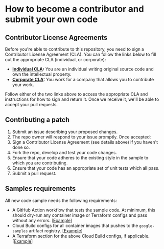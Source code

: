 # How to become a contributor and submit your own code

## Contributor License Agreements

Before you're able to contribute to this repository, you need to sign a
Contributor License Agreement (CLA). You can follow the links below to
fill out the appropriate CLA (individual, or corporate):

* **[Individual
  CLA](https://developers.google.com/open-source/cla/individual):** You are an individual writing original source code and own the intellectual property.
* **[Corporate
  CLA](https://developers.google.com/open-source/cla/corporate):** You work for a company that allows you to contribute your work.

Follow either of the two links above to access the appropriate CLA and
instructions for how to sign and return it. Once we receive it, we'll be able to
accept your pull requests.

## Contributing a patch

1. Submit an issue describing your proposed changes.
1. The repo owner will respond to your issue promptly. Once accepted:
1. Sign a Contributor License Agreement (see details above) if you haven't done so.
1. Fork the repo, develop and test your code changes.
1. Ensure that your code adheres to the existing style in the sample to which
   you are contributing.
1. Ensure that your code has an appropriate set of unit tests which all pass.
1. Submit a pull request.

## Samples requirements

All new code sample needs the following requirements:
- A GitHub Action workflow that tests the sample code. At minimum, this should
  dry-run any container image or Terraform configs and pass without any errors.
  [[Example](https://github.com/GoogleCloudPlatform/kubernetes-engine-samples/blob/main/.github/workflows/security-ci.yml)]
- Cloud Build configs for all container images that pushes to the 
  `google-samples` artifact registry.
  [[Example](https://github.com/GoogleCloudPlatform/kubernetes-engine-samples/blob/main/security/wi-secrets/cloudbuild.yaml)]
- A Terraform section for the above Cloud Build configs, if applicable.
  [[Example](https://github.com/GoogleCloudPlatform/kubernetes-engine-samples/blob/main/terraform/google-cloud-build-triggers.tf#L194-L207)]
